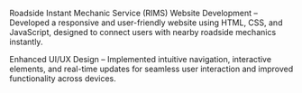 Roadside Instant Mechanic Service (RIMS) Website Development – Developed a responsive and user-friendly website using HTML, CSS, and JavaScript, designed to connect users with nearby roadside mechanics instantly.


Enhanced UI/UX Design – Implemented intuitive navigation, interactive elements, and real-time updates for seamless user interaction and improved functionality across devices.
